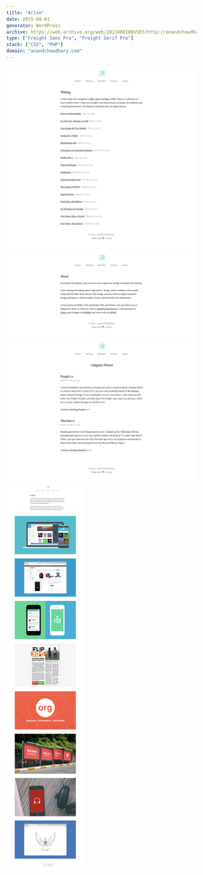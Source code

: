 ```yaml
---
title: "Arise"
date: 2015-08-01
generator: WordPress
archive: https://web.archive.org/web/20150801005503/http://anandchowdhary.com/
type: ["Freight Sans Pro", "Freight Serif Pro"]
stack: ["CSS", "PHP"]
domain: "anandchowdhary.com"
---
```


<div class="image shadow scrollable"><img alt="Screenshot of Projects page" src="https://raw.githubusercontent.com/AnandChowdhary/versions/main/assets/arise/writing.png"></div>
<div class="image shadow scrollable"><img alt="Screenshot of Blog page" src="https://raw.githubusercontent.com/AnandChowdhary/versions/main/assets/arise/about.png"></div>
<div class="image shadow scrollable"><img alt="Screenshot of Blog page" src="https://raw.githubusercontent.com/AnandChowdhary/versions/main/assets/arise/photos.png"></div>
<div class="image shadow scrollable"><img alt="Screenshot of Blog page" src="https://raw.githubusercontent.com/AnandChowdhary/versions/main/assets/arise/portfolio.png"></div>
